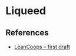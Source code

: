 # Liqueed

## References

- [LeanCoops – first draft](http://blog.agilar.org/index.php/2014/04/30/leancoops-first-draft/)

